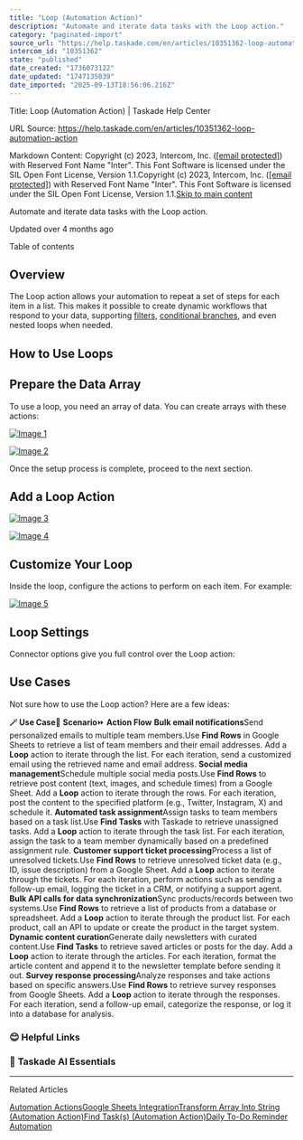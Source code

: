 ```yaml
---
title: "Loop (Automation Action)"
description: "Automate and iterate data tasks with the Loop action."
category: "paginated-import"
source_url: "https://help.taskade.com/en/articles/10351362-loop-automation-action"
intercom_id: "10351362"
state: "published"
date_created: "1736073122"
date_updated: "1747135039"
date_imported: "2025-09-13T18:56:06.216Z"
---
```


Title: Loop (Automation Action) | Taskade Help Center

URL Source: https://help.taskade.com/en/articles/10351362-loop-automation-action

Markdown Content:
Copyright (c) 2023, Intercom, Inc. ([[email protected]](https://help.taskade.com/cdn-cgi/l/email-protection)) with Reserved Font Name "Inter". This Font Software is licensed under the SIL Open Font License, Version 1.1.Copyright (c) 2023, Intercom, Inc. ([[email protected]](https://help.taskade.com/cdn-cgi/l/email-protection)) with Reserved Font Name "Inter". This Font Software is licensed under the SIL Open Font License, Version 1.1.[Skip to main content](https://help.taskade.com/en/articles/10351362-loop-automation-action#main-content)

Automate and iterate data tasks with the Loop action.

Updated over 4 months ago

Table of contents

**Overview**
------------

The Loop action allows your automation to repeat a set of steps for each item in a list. This makes it possible to create dynamic workflows that respond to your data, supporting [filters](https://help.taskade.com/en/articles/9615031-filter-data-automation-action), [conditional branches](https://help.taskade.com/en/articles/9805047-branch-automation-action), and even nested loops when needed.

**How to Use Loops**
--------------------

**Prepare the Data Array**
--------------------------

To use a loop, you need an array of data. You can create arrays with these actions:

[![Image 1](https://downloads.intercomcdn.com/i/o/plyqw4hf/1324366328/2d025512a3e35b73b97ca8d1b706/loop-action-1.jpg?expires=1757791800&signature=1d88d8ffe73b6e3bf3f8fa782b2189d75f7e62e09ea6947bf75b893a1ea94648&req=dSMlEsp4m4JdUfMW1HO4zT%2BqCmqpjHkLNum5Ak2TkhXHvj5yuXVv9243HPdO%0AMDA9LTZ2cmgnzqMzN8Y%3D%0A)](https://downloads.intercomcdn.com/i/o/plyqw4hf/1324366328/2d025512a3e35b73b97ca8d1b706/loop-action-1.jpg?expires=1757791800&signature=1d88d8ffe73b6e3bf3f8fa782b2189d75f7e62e09ea6947bf75b893a1ea94648&req=dSMlEsp4m4JdUfMW1HO4zT%2BqCmqpjHkLNum5Ak2TkhXHvj5yuXVv9243HPdO%0AMDA9LTZ2cmgnzqMzN8Y%3D%0A)

[![Image 2](https://downloads.intercomcdn.com/i/o/plyqw4hf/1324366779/1036a241fb1d19e2358f1d55f41b/loop-action-2.jpg?expires=1757791800&signature=6fa006c33c509c8d39efa52f716590563eddc5fcdb2d20d68e6521d2f8aaedf3&req=dSMlEsp4m4ZYUPMW1HO4zaBFY92IekoeL0tHnPWRo0SmSdD3DVYgsqSYf0kv%0AEwXM99j%2BSPV0gxQwZf4%3D%0A)](https://downloads.intercomcdn.com/i/o/plyqw4hf/1324366779/1036a241fb1d19e2358f1d55f41b/loop-action-2.jpg?expires=1757791800&signature=6fa006c33c509c8d39efa52f716590563eddc5fcdb2d20d68e6521d2f8aaedf3&req=dSMlEsp4m4ZYUPMW1HO4zaBFY92IekoeL0tHnPWRo0SmSdD3DVYgsqSYf0kv%0AEwXM99j%2BSPV0gxQwZf4%3D%0A)

Once the setup process is complete, proceed to the next section.

**Add a Loop Action**
---------------------

[![Image 3](https://downloads.intercomcdn.com/i/o/plyqw4hf/1321842284/58078fac10dd03fbbf7e7bc068fc/loop-3.jpg?expires=1757791800&signature=4ce83b20511a1098ddc4ab54f917fd6ff07d585b60200bd58f3fed418db5c72a&req=dSMlF8F6n4NXXfMW1HO4zYEiF%2FVnYvgCZ5HvLedRvNMpzMCyNu6DunkIbEEU%0AnTMsf7vD7yXkv%2FbPVTE%3D%0A)](https://downloads.intercomcdn.com/i/o/plyqw4hf/1321842284/58078fac10dd03fbbf7e7bc068fc/loop-3.jpg?expires=1757791800&signature=4ce83b20511a1098ddc4ab54f917fd6ff07d585b60200bd58f3fed418db5c72a&req=dSMlF8F6n4NXXfMW1HO4zYEiF%2FVnYvgCZ5HvLedRvNMpzMCyNu6DunkIbEEU%0AnTMsf7vD7yXkv%2FbPVTE%3D%0A)

[![Image 4](https://downloads.intercomcdn.com/i/o/plyqw4hf/1321844070/54557d6f0e194b1ef9f6eccf231c/loop-4.jpg?expires=1757791800&signature=f355a6de292c1e1d9a83e78f2bdcb45ad301d4c2cddd03eb180615d5d01af69a&req=dSMlF8F6mYFYWfMW1HO4zaSnCt7n3RUlfX6kdBPpiEttncsVTBxei7x3U0cB%0Ae0CZpKpvUpb1mG0Tl24%3D%0A)](https://downloads.intercomcdn.com/i/o/plyqw4hf/1321844070/54557d6f0e194b1ef9f6eccf231c/loop-4.jpg?expires=1757791800&signature=f355a6de292c1e1d9a83e78f2bdcb45ad301d4c2cddd03eb180615d5d01af69a&req=dSMlF8F6mYFYWfMW1HO4zaSnCt7n3RUlfX6kdBPpiEttncsVTBxei7x3U0cB%0Ae0CZpKpvUpb1mG0Tl24%3D%0A)

**Customize Your Loop**
-----------------------

Inside the loop, configure the actions to perform on each item. For example:

[![Image 5](https://downloads.intercomcdn.com/i/o/plyqw4hf/1321846932/f960258ea9b98ec416e0cc0a8bd4/loop-5.jpg?expires=1757791800&signature=96c00032c4b4c9e085c62413a75b686053bedd25e908cca255e00d447344334b&req=dSMlF8F6m4hcW%2FMW1HO4zYWD7QVaOULOvHbnKQcXp8SXntu0P4RZd4QxrRGV%0AFaswt%2BqESkl4cm3wU5U%3D%0A)](https://downloads.intercomcdn.com/i/o/plyqw4hf/1321846932/f960258ea9b98ec416e0cc0a8bd4/loop-5.jpg?expires=1757791800&signature=96c00032c4b4c9e085c62413a75b686053bedd25e908cca255e00d447344334b&req=dSMlF8F6m4hcW%2FMW1HO4zYWD7QVaOULOvHbnKQcXp8SXntu0P4RZd4QxrRGV%0AFaswt%2BqESkl4cm3wU5U%3D%0A)

Loop Settings
-------------

Connector options give you full control over the Loop action:

Use Cases
---------

Not sure how to use the Loop action? Here are a few ideas:

**🪄 Use Case**💭 **Scenario**⏩ **Action Flow**
**Bulk email notifications**Send personalized emails to multiple team members.Use **Find Rows** in Google Sheets to retrieve a list of team members and their email addresses. Add a **Loop** action to iterate through the list. For each iteration, send a customized email using the retrieved name and email address.
**Social media management**Schedule multiple social media posts.Use **Find Rows** to retrieve post content (text, images, and schedule times) from a Google Sheet. Add a **Loop** action to iterate through the rows. For each iteration, post the content to the specified platform (e.g., Twitter, Instagram, X) and schedule it.
**Automated task assignment**Assign tasks to team members based on a task list.Use **Find Tasks** with Taskade to retrieve unassigned tasks. Add a **Loop** action to iterate through the task list. For each iteration, assign the task to a team member dynamically based on a predefined assignment rule.
**Customer support ticket processing**Process a list of unresolved tickets.Use **Find Rows** to retrieve unresolved ticket data (e.g., ID, issue description) from a Google Sheet. Add a **Loop** action to iterate through the tickets. For each iteration, perform actions such as sending a follow-up email, logging the ticket in a CRM, or notifying a support agent.
**Bulk API calls for data synchronization**Sync products/records between two systems.Use **Find Rows** to retrieve a list of products from a database or spreadsheet. Add a **Loop** action to iterate through the product list. For each product, call an API to update or create the product in the target system.
**Dynamic content curation**Generate daily newsletters with curated content.Use **Find Tasks** to retrieve saved articles or posts for the day. Add a **Loop** action to iterate through the articles. For each iteration, format the article content and append it to the newsletter template before sending it out.
**Survey response processing**Analyze responses and take actions based on specific answers.Use **Find Rows** to retrieve survey responses from Google Sheets. Add a **Loop** action to iterate through the responses. For each iteration, send a follow-up email, categorize the response, or log it into a database for analysis.

### **😊 Helpful Links**

### 🤖 **Taskade AI Essentials**

* * *

Related Articles

[Automation Actions](https://help.taskade.com/en/articles/8958470-automation-actions)[Google Sheets Integration](https://help.taskade.com/en/articles/8958475-google-sheets-integration)[Transform Array Into String (Automation Action)](https://help.taskade.com/en/articles/10498015-transform-array-into-string-automation-action)[Find Task(s) (Automation Action)](https://help.taskade.com/en/articles/10504418-find-task-s-automation-action)[Daily To-Do Reminder Automation](https://help.taskade.com/en/articles/10544835-daily-to-do-reminder-automation)

